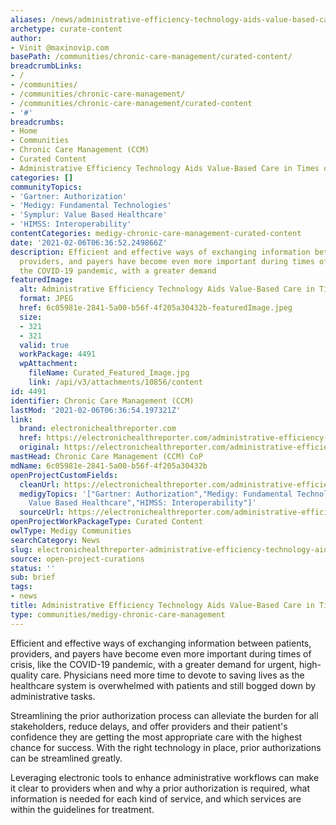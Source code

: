 ```yaml
---
aliases: /news/administrative-efficiency-technology-aids-value-based-care-in-times-of-crisis
archetype: curate-content
author:
- Vinit @maxinovip.com
basePath: /communities/chronic-care-management/curated-content/
breadcrumbLinks:
- /
- /communities/
- /communities/chronic-care-management/
- /communities/chronic-care-management/curated-content
- '#'
breadcrumbs:
- Home
- Communities
- Chronic Care Management (CCM)
- Curated Content
- Administrative Efficiency Technology Aids Value-Based Care in Times of Crisis
categories: []
communityTopics:
- 'Gartner: Authorization'
- 'Medigy: Fundamental Technologies'
- 'Symplur: Value Based Healthcare'
- 'HIMSS: Interoperability'
contentCategories: medigy-chronic-care-management-curated-content
date: '2021-02-06T06:36:52.249866Z'
description: Efficient and effective ways of exchanging information between patients,
  providers, and payers have become even more important during times of crisis, like
  the COVID-19 pandemic, with a greater demand
featuredImage:
  alt: Administrative Efficiency Technology Aids Value-Based Care in Times of Crisis
  format: JPEG
  href: 6c05981e-2841-5a00-b56f-4f205a30432b-featuredImage.jpeg
  size:
  - 321
  - 321
  valid: true
  workPackage: 4491
  wpAttachment:
    fileName: Curated_Featured_Image.jpg
    link: /api/v3/attachments/10856/content
id: 4491
identifier: Chronic Care Management (CCM)
lastMod: '2021-02-06T06:36:54.197321Z'
link:
  brand: electronichealthreporter.com
  href: https://electronichealthreporter.com/administrative-efficiency-technology-aids-value-based-care-in-times-of-crisis/
  original: https://electronichealthreporter.com/administrative-efficiency-technology-aids-value-based-care-in-times-of-crisis/
mastHead: Chronic Care Management (CCM) CoP
mdName: 6c05981e-2841-5a00-b56f-4f205a30432b
openProjectCustomFields:
  cleanUrl: https://electronichealthreporter.com/administrative-efficiency-technology-aids-value-based-care-in-times-of-crisis/
  medigyTopics: '["Gartner: Authorization","Medigy: Fundamental Technologies","Symplur:
    Value Based Healthcare","HIMSS: Interoperability"]'
  sourceUrl: https://electronichealthreporter.com/administrative-efficiency-technology-aids-value-based-care-in-times-of-crisis/
openProjectWorkPackageType: Curated Content
owlType: Medigy Communities
searchCategory: News
slug: electronichealthreporter-administrative-efficiency-technology-aids-value-based-care-in-times-of-crisis
source: open-project-curations
status: ''
sub: brief
tags:
- news
title: Administrative Efficiency Technology Aids Value-Based Care in Times of Crisis
type: communities/medigy-chronic-care-management
---
```


<p>Efficient and effective ways of exchanging information between patients, providers, and payers have become even more important during times of crisis, like the COVID-19 pandemic, with a greater demand for urgent, high-quality care. Physicians need more time to devote to saving lives as the healthcare system is overwhelmed with patients and still bogged down by administrative tasks.</p><p>Streamlining the prior authorization process can alleviate the burden for all stakeholders, reduce delays, and offer providers and their patient's confidence they are getting the most appropriate care with the highest chance for success. With the right technology in place, prior authorizations can be streamlined greatly.</p><p>Leveraging electronic tools to enhance administrative workflows can make it clear to providers when and why a prior authorization is required, what information is needed for each kind of service, and which services are within the guidelines for treatment.</p>